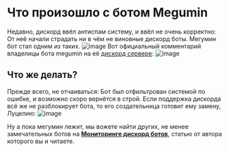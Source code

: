 # Что произошло с ботом Megumin
Недавно, дискорд ввёл антиспам систему, и ввёл не очень корректно: От неё начали страдать ни в чём не виновные дискорд боты. Мегумин бот стал одним из таких.
![image](https://user-images.githubusercontent.com/40735471/141041286-bbb669e4-cd13-4f09-9e87-3c527fb8fc60.png)
Вот официальный комментарий владелицы бота megumin на её [дискорд сервере](https://discord.gg/ac2bRRFrJf):
![image](https://user-images.githubusercontent.com/40735471/141041451-d0f9cffb-9206-4cba-a5ea-6fccbc710478.png)

## Что же делать?
Прежде всего, не отчаиваться: Бот был отфильтрован системой по ошибке, и возможно скоро вернётся в строй.
Если поддержка дискорда всё же не разблокирует бота, то его создательница готовит ему замену, Луцелию:
![image](https://user-images.githubusercontent.com/40735471/141041855-f722c4f2-0727-4340-800f-aa4cc883f4b0.png)

Ну а пока мегумин лежит, мы вожете найти других, не менее замечательных ботов на **[Мониторинге дискорд ботов](https://top-bots.xyz)**, статью от автора которого вы и читаете.
